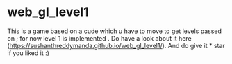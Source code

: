 # web_gl_level1


This is a game based on a cude which u have to move to get levels passed on ; for now level 1 is implemented .
Do have a look about it here (https://sushanthreddymanda.github.io/web_gl_level1/).
And do give it  * star if you  liked it :)
